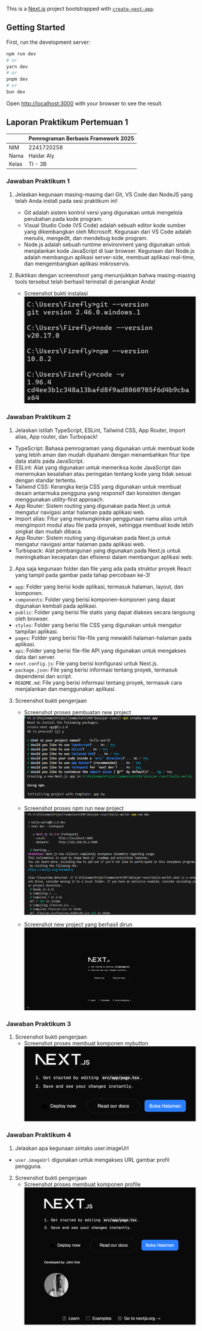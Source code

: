 This is a [Next.js](https://nextjs.org) project bootstrapped with [`create-next-app`](https://nextjs.org/docs/app/api-reference/cli/create-next-app).

## Getting Started

First, run the development server:

```bash
npm run dev
# or
yarn dev
# or
pnpm dev
# or
bun dev
```

Open [http://localhost:3000](http://localhost:3000) with your browser to see the result.

## Laporan Praktikum Pertemuan 1

|  | Pemrograman Berbasis Framework 2025 |
|--|--|
| NIM |  2241720258|
| Nama |  Haidar Aly |
| Kelas | TI - 3B |

### Jawaban Praktikum 1

1. Jelaskan kegunaan masing-masing dari Git, VS Code dan NodeJS yang telah Anda install pada sesi praktikum ini!
    - Git adalah sistem kontrol versi yang digunakan untuk mengelola perubahan pada kode program. 
    - Visual Studio Code (VS Code) adalah sebuah editor kode sumber yang dikembangkan oleh Microsoft. Kegunaan dari VS Code adalah menulis, mengedit, dan mendebug kode program.
    - Node.js adalah sebuah runtime environment yang digunakan untuk menjalankan kode JavaScript di luar browser. Kegunaan dari Node.js adalah membangun aplikasi server-side, membuat aplikasi real-time, dan mengembangkan aplikasi mikroservis.

2. Buktikan dengan screenshoot yang menunjukkan bahwa masing-masing tools tersebut telah berhasil terinstall di perangkat Anda!
    - Screenshot bukti instalasi
    ![Gambar](src/screenshot/1.png)
    
### Jawaban Praktikum 2

1. Jelaskan istilah TypeScript, ESLint, Tailwind CSS, App 
Router, Import alias, App router, dan Turbopack! 
- TypeScript: Bahasa pemrograman yang digunakan untuk membuat kode yang lebih aman dan mudah dipahami dengan menambahkan fitur tipe data statis pada JavaScript.
- ESLint: Alat yang digunakan untuk memeriksa kode JavaScript dan menemukan kesalahan atau peringatan tentang kode yang tidak sesuai dengan standar tertentu.
- Tailwind CSS: Kerangka kerja CSS yang digunakan untuk membuat desain antarmuka pengguna yang responsif dan konsisten dengan menggunakan utility-first approach.
- App Router: Sistem routing yang digunakan pada Next.js untuk mengatur navigasi antar halaman pada aplikasi web.
- Import alias: Fitur yang memungkinkan penggunaan nama alias untuk mengimport modul atau file pada proyek, sehingga membuat kode lebih singkat dan mudah dibaca.
- App Router: Sistem routing yang digunakan pada Next.js untuk mengatur navigasi antar halaman pada aplikasi web.
- Turbopack: Alat pembangunan yang digunakan pada Next.js untuk meningkatkan kecepatan dan efisiensi dalam membangun aplikasi web.

2. Apa saja kegunaan folder dan file yang ada pada struktur proyek React yang tampil pada gambar pada tahap percobaan ke-3!
- `app`: Folder yang berisi kode aplikasi, termasuk halaman, layout, dan komponen.
- `components`: Folder yang berisi komponen-komponen yang dapat digunakan kembali pada aplikasi.
- `public`: Folder yang berisi file statis yang dapat diakses secara langsung oleh browser.
- `styles`: Folder yang berisi file CSS yang digunakan untuk mengatur tampilan aplikasi.
- `pages`: Folder yang berisi file-file yang mewakili halaman-halaman pada aplikasi.
- `api`: Folder yang berisi file-file API yang digunakan untuk mengakses data dari server.
- `next.config.js`: File yang berisi konfigurasi untuk Next.js.
- `package.json`: File yang berisi informasi tentang proyek, termasuk dependensi dan script.
- `README.md`: File yang berisi informasi tentang proyek, termasuk cara menjalankan dan menggunakan aplikasi.

3. Screenshot bukti pengerjaan
    - Screenshot proses pembuatan new project
    ![Gambar](src/screenshot/2.png)

    - Screenshot proses npm run new project
    ![Gambar](src/screenshot/3.png)

    - Screenshot new project yang berhasil dirun
    ![Gambar](src/screenshot/4.png)

### Jawaban Praktikum 3
1. Screenshot bukti pengerjaan
    - Screenshot proses membuat komponen mybutton
    ![Gambar](src/screenshot/5.png)

### Jawaban Praktikum 4
1. Jelaskan apa kegunaan sintaks user.imageUrl
- `user.imageUrl` digunakan untuk mengakses URL gambar profil pengguna.

2. Screenshot bukti pengerjaan
    - Screenshot proses membuat komponen profile
    ![Gambar](src/screenshot/6.png)
